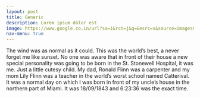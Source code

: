 ```yaml
---
layout: post
title: Generic
description: Lorem ipsum dolor est
image: https://www.google.co.in/url?sa=i&rct=j&q=&esrc=s&source=images&cd=&cad=rja&uact=8&ved=0ahUKEwiv3bO6rabRAhWGtI8KHVHyDIAQjRwIBw&url=https%3A%2F%2Fwww.pinterest.com%2FLaZaR4LoKi%2Fclash-of-clans%2F&bvm=bv.142059868,d.c2I&psig=AFQjCNGi35FVBJfxHkU1JDIVyw976PkKPw&ust=1483545936734067
nav-menu: true
---
```


 The wind was as normal as it could. This was the world’s best, a never forget me like sunset. No one was aware that in front of their house a new special personality was going to be born in the St. Stonewell Hospital, it was me. Just a little cutesy child. My dad, Ronald Flinn was a carpenter and my mom Lily Flinn was a teacher in the world’s worst school named Catterival. It was a normal day on which I was born in front of my uncle’s house in the northern part of Miami. It was 18/09/1843 and 6:23:36 was the exact time. 
